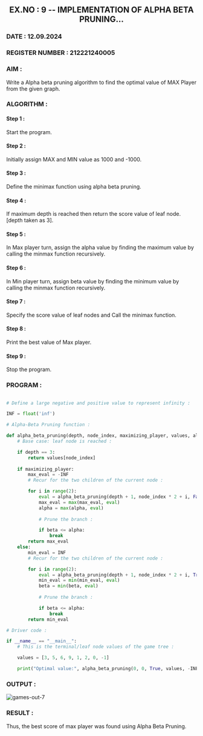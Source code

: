 ## <p align="center"> EX.NO : 9 -- IMPLEMENTATION OF ALPHA BETA PRUNING... </p>

### DATE : 12.09.2024                                                                          
### REGISTER NUMBER : 212221240005

### AIM : 

Write a Alpha beta pruning algorithm to find the optimal value of MAX Player from the given graph.

### ALGORITHM :

#### Step 1 :

Start the program.

#### Step 2 : 

Initially  assign MAX and MIN value as 1000 and -1000.

#### Step 3 :

Define the minimax function  using alpha beta pruning.

#### Step 4 :

If maximum depth is reached then return the score value of leaf node. [depth taken as 3].

#### Step 5 :

In Max player turn, assign the alpha value by finding the maximum value by calling the minmax function recursively.

#### Step 6 :

In Min player turn, assign beta value by finding the minimum value by calling the minmax function recursively.

#### Step 7 :

Specify the score value of leaf nodes and Call the minimax function.

#### Step 8 :

Print the best value of Max player.

#### Step 9 :

Stop the program. 

### PROGRAM :

```python

# Define a large negative and positive value to represent infinity :

INF = float('inf')

# Alpha-Beta Pruning function :

def alpha_beta_pruning(depth, node_index, maximizing_player, values, alpha, beta):
    # Base case: leaf node is reached :

    if depth == 3:
        return values[node_index]
    
    if maximizing_player:
        max_eval = -INF
        # Recur for the two children of the current node :

        for i in range(2):
            eval = alpha_beta_pruning(depth + 1, node_index * 2 + i, False, values, alpha, beta)
            max_eval = max(max_eval, eval)
            alpha = max(alpha, eval)
            
            # Prune the branch :

            if beta <= alpha:
                break
        return max_eval
    else:
        min_eval = INF
        # Recur for the two children of the current node :

        for i in range(2):
            eval = alpha_beta_pruning(depth + 1, node_index * 2 + i, True, values, alpha, beta)
            min_eval = min(min_eval, eval)
            beta = min(beta, eval)
            
            # Prune the branch :

            if beta <= alpha:
                break
        return min_eval

# Driver code :

if __name__ == "__main__":
    # This is the terminal/leaf node values of the game tree :

    values = [3, 5, 6, 9, 1, 2, 0, -1]

    print("Optimal value:", alpha_beta_pruning(0, 0, True, values, -INF, INF))

```

### OUTPUT :

![games-out-7](https://github.com/user-attachments/assets/1f21de7a-399e-480e-b147-ac7b100eec04)

### RESULT :

Thus, the best score of max player was found using Alpha Beta Pruning.

